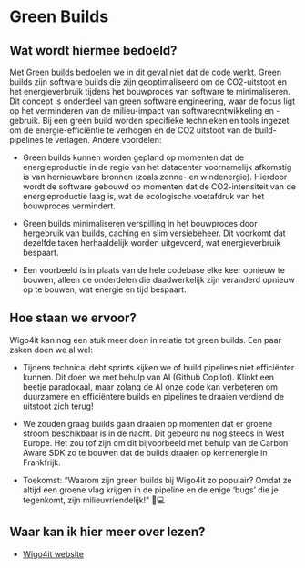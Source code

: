 # Green Builds

## Wat wordt hiermee bedoeld?
Met Green builds bedoelen we in dit geval niet dat de code werkt. Green builds zijn software builds die zijn geoptimaliseerd om de CO2-uitstoot en het energieverbruik tijdens het bouwproces van software te minimaliseren. Dit concept is onderdeel van green software engineering, waar de focus ligt op het verminderen van de milieu-impact van softwareontwikkeling en -gebruik. Bij een green build worden specifieke technieken en tools ingezet om de energie-efficiëntie te verhogen en de CO2 uitstoot van de build-pipelines te verlagen. Andere voordelen:

- Green builds kunnen worden gepland op momenten dat de energieproductie in de regio van het datacenter voornamelijk afkomstig is van hernieuwbare bronnen (zoals zonne- en windenergie). Hierdoor wordt de software gebouwd op momenten dat de CO2-intensiteit van de energieproductie laag is, wat de ecologische voetafdruk van het bouwproces vermindert.

- Green builds minimaliseren verspilling in het bouwproces door hergebruik van builds, caching en slim versiebeheer. Dit voorkomt dat dezelfde taken herhaaldelijk worden uitgevoerd, wat energieverbruik bespaart.

- Een voorbeeld is in plaats van de hele codebase elke keer opnieuw te bouwen, alleen de onderdelen die daadwerkelijk zijn veranderd opnieuw op te bouwen, wat energie en tijd bespaart.

## Hoe staan we ervoor?
Wigo4it kan nog een stuk meer doen in relatie tot green builds. Een paar zaken doen we al wel:

- Tijdens technical debt sprints kijken we of build pipelines niet efficiënter kunnen. Dit doen we met behulp van AI (Github Copilot). Klinkt een beetje paradoxaal, maar zolang de AI onze code kan verbeteren om duurzamere en efficiëntere builds en pipelines te draaien verdiend de uitstoot zich terug!

- We zouden graag builds gaan draaien op momenten dat er groene stroom beschikbaar is in de nacht. Dit gebeurd nu nog steeds in West Europe. Het zou tof zijn om dit bijvoorbeeld met behulp van de Carbon Aware SDK zo te bouwen dat de builds draaien op kernenergie in Frankfrijk.

- Toekomst: “Waarom zijn green builds bij Wigo4it zo populair? Omdat ze altijd een groene vlag krijgen in de pipeline en de enige ‘bugs’ die je tegenkomt, zijn milieuvriendelijk!” 🌱💻

## Waar kan ik hier meer over lezen?
- <a href="https://www.wigo4it.nl/?utm=duurzaamheidsradar">Wigo4it website</a>







